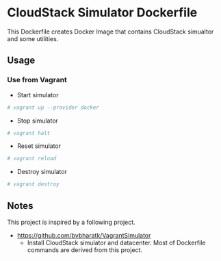 # CloudStack Simulator Dockerfile

This Dockerfile creates Docker Image that contains CloudStack simualtor and 
some utilities.

## Usage

### Use from Vagrant

* Start simulator

```sh
# vagrant up --provider docker
```

* Stop simulator

```sh
# vagrant halt
```

* Reset simulator

```sh
# vagrant reload
```

* Destroy simulator

```sh
# vagrant destroy
```

## Notes

This project is inspired by a following project.

* https://github.com/bvbharatk/VagrantSimulator
  * Install CloudStack simulator and datacenter. Most of Dockerfile commands are derived from this project.

